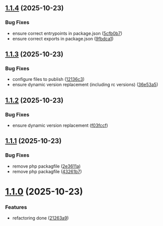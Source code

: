 ## [1.1.4](https://github.com/hawk-digital-environments/hawki-client/compare/v1.1.3...v1.1.4) (2025-10-23)


### Bug Fixes

* ensure correct entrypoints in package.json ([5cfb0b7](https://github.com/hawk-digital-environments/hawki-client/commit/5cfb0b7de06b2e93fada8c044ef74a6c7edd8b21))
* ensure correct exports in package.json ([9fbdca1](https://github.com/hawk-digital-environments/hawki-client/commit/9fbdca1356e829aa9820ccdd3eb4d05412233f52))



## [1.1.3](https://github.com/hawk-digital-environments/hawki-client/compare/v1.1.2...v1.1.3) (2025-10-23)


### Bug Fixes

* configure files to publish ([12136c3](https://github.com/hawk-digital-environments/hawki-client/commit/12136c3ece24be427217a00bec3e8bb645d066ae))
* ensure dynamic version replacement (including rc versions) ([36e53a5](https://github.com/hawk-digital-environments/hawki-client/commit/36e53a5f4552b51efd0a1cab38149af4c26fce54))



## [1.1.2](https://github.com/hawk-digital-environments/hawki-client/compare/v1.1.1...v1.1.2) (2025-10-23)


### Bug Fixes

* ensure dynamic version replacement ([f03fccf](https://github.com/hawk-digital-environments/hawki-client/commit/f03fccf60587694fa182777f2d006c04aa18f540))



## [1.1.1](https://github.com/hawk-digital-environments/hawki-client/compare/v1.1.0...v1.1.1) (2025-10-23)


### Bug Fixes

* remove php packagfile ([2e3611a](https://github.com/hawk-digital-environments/hawki-client/commit/2e3611aa49f01749f260ed0529974a5a88cd8b8f))
* remove php packagfile ([43261b7](https://github.com/hawk-digital-environments/hawki-client/commit/43261b709e235ce98e33e32e57eba6d0e531b838))



# [1.1.0](https://github.com/hawk-digital-environments/hawki-client/compare/v0.1.0...v1.1.0) (2025-10-23)


### Features

* refactoring done ([21263a9](https://github.com/hawk-digital-environments/hawki-client/commit/21263a9bf777b800e8ac9537d616b034e324cf21))



